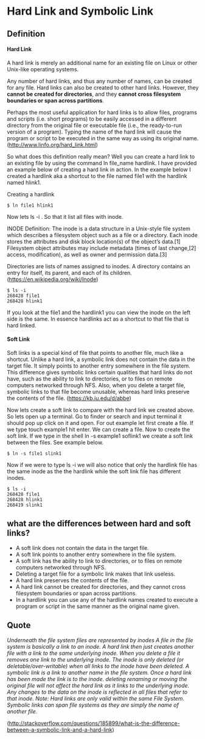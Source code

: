 # Hard Link and Symbolic Link

## Definition
#### Hard Link
A hard link is merely an additional name for an existing file on Linux or other Unix-like operating systems.

Any number of hard links, and thus any number of names, can be created for any file. Hard links can also be created to other hard links. However, they **cannot be created for directories**, and they **cannot cross filesystem boundaries or span across partitions**.

Perhaps the most useful application for hard links is to allow files, programs and scripts (i.e. short programs) to be easily accessed in a different directory from the original file or executable file (i.e., the ready-to-run version of a program). Typing the name of the hard link will cause the program or script to be executed in the same way as using its original name. (http://www.linfo.org/hard_link.html)

So what does this definition really mean? Well you can create a hard link to an existing file by using the command ln file_name hardlink. I have provided an example below of creating a hard link in action. In the example below I created a hardlink aka a shortcut to the file named file1 with the hardlink named hlink1.

Creating a hardlink
```shell
$ ln file1 hlink1
```
Now lets ls -i . So that it list all files with inode.

INODE Definition: The inode is a data structure in a Unix-style file system which describes a filesystem object such as a file or a directory. Each inode stores the attributes and disk block location(s) of the object’s data.[1] Filesystem object attributes may include metadata (times of last change,[2] access, modification), as well as owner and permission data.[3]

Directories are lists of names assigned to inodes. A directory contains an entry for itself, its parent, and each of its children. (https://en.wikipedia.org/wiki/Inode)

```shell
$ ls -i
268428 file1
268428 hlink1
```
If you look at the file1 and the hardlink1 you can view the inode on the left side is the same. In essence hardlinks act as a shortcut to that file that is hard linked.

#### Soft Link
Soft links is a special kind of file that points to another file, much like a shortcut. Unlike a hard link, a symbolic link does not contain the data in the target file. It simply points to another entry somewhere in the file system. This difference gives symbolic links certain qualities that hard links do not have, such as the ability to link to directories, or to files on remote computers networked through NFS. Also, when you delete a target file, symbolic links to that file become unusable, whereas hard links preserve the contents of the file. (https://kb.iu.edu/d/abbe)

Now lets create a soft link to compare with the hard link we created above.
So lets open up a terminal. Go to finder or search and input terminal it should pop up click on it and open.
For out example let first create a file. If we type touch example1 hit enter. We can create a file. Now to create the soft link.
If we type in the shell ln -s example1 soflink1 we create a soft link between the files. See example below.
```shell
$ ln -s file1 slink1
```
Now if we were to type ls -i we will also notice that only the hardlink file has the same inode as the the hardlink while the soft link file has different inodes.
```shell
$ ls -i
268428 file1
268428 hlink1
268419 slink1
```


## what are the differences between hard and soft links?
* A soft link does not contain the data in the target file.
* A soft link points to another entry somewhere in the file system.
* A soft link has the ability to link to directories, or to files on remote computers networked through NFS.
* Deleting a target file for a symbolic link makes that link useless.
* A hard link preserves the contents of the file.
* A hard link cannot be created for directories, and they cannot cross filesystem boundaries or span across partitions.
* In a hardlink you can use any of the hardlink names created to execute a program or script in the same manner as the original name given.


## Quote
*Underneath the file system files are represented by inodes
A file in the file system is basically a link to an inode.
 A hard link then just creates another file with a link to the same underlying inode.
When you delete a file it removes one link to the underlying inode. The inode is only deleted (or deletable/over-writable) when all links to the inode have been deleted.
A symbolic link is a link to another name in the file system.
Once a hard link has been made the link is to the inode. deleting renaming or moving the original file will not affect the hard link as it links to the underlying inode. Any changes to the data on the inode is reflected in all files that refer to that inode.
Note: Hard links are only valid within the same File System. Symbolic links can span file systems as they are simply the name of another file.*

(http://stackoverflow.com/questions/185899/what-is-the-difference-between-a-symbolic-link-and-a-hard-link)
